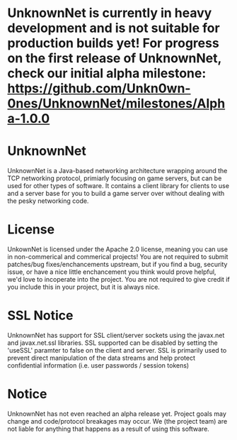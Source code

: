 UnknownNet is currently in heavy development and is not suitable for production builds yet! For progress on the first release of UnknownNet, check our initial alpha milestone: https://github.com/Unkn0wn-0nes/UnknownNet/milestones/Alpha-1.0.0
================

UnknownNet
==========

UnknownNet is a Java-based networking architecture wrapping around the TCP networking protocol, primiarly focusing on game servers, but can be used for other types of software. It contains a client library for clients to use and a server base for you to build a game server over without dealing with the pesky networking code. 

License 
==========

UnkownNet is licensed under the Apache 2.0 license, meaning you can use in non-commerical and commerical projects! You are not required to submit patches/bug fixes/enchancements upstream, but if you find a bug, security issue, or have a nice little enchancement you think would prove helpful, we'd love to incoperate into the project. You are not required to give credit if you include this in your project, but it is always nice.

SSL Notice
=========
UnknownNet has support for SSL client/server sockets using the javax.net and javax.net.ssl libraries. SSL supported can be disabled by setting the 'useSSL' paramter to false on the client and server. SSL is primarily used to prevent direct manipulation of the data streams and help protect confidential information (i.e. user passwords / session tokens)

Notice
========
UnknownNet has not even reached an alpha release yet. Project goals may change and code/protocol breakages may occur. We (the project team) are not liable for anything that happens as a result of using this software.

